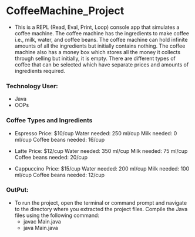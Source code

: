 # CoffeeMachine_Project
  * This is a REPL (Read, Eval, Print, Loop) console app that simulates a coffee machine. The coffee machine has the ingredients to make coffee i.e., milk, water, and coffee beans. The coffee machine can hold infinite amounts of all the ingredients but initially contains nothing. The coffee machine also has a money box which stores all the money it collects through selling but initially, it is empty. There are different types of coffee that can be selected which have separate prices and amounts of ingredients required.
  
### Technology User:
  * Java
  * OOPs
  
### Coffee Types and Ingredients
  * Espresso
      Price: $10/cup
      Water needed: 250 ml/cup
      Milk needed: 0 ml/cup
      Coffee beans needed: 16/cup
      
  * Latte
     Price: $12/cup
     Water needed: 350 ml/cup
     Milk needed: 75 ml/cup
     Coffee beans needed: 20/cup
     
  * Cappuccino
     Price: $15/cup
     Water needed: 200 ml/cup
     Milk needed: 100 ml/cup
     Coffee beans needed: 12/cup
     
### OutPut:
   * To run the project, open the terminal or command prompt and navigate to the directory where you extracted the project files. Compile the Java files using the       following command:
      * javac Main.java
      * java  Main.java
      
      
